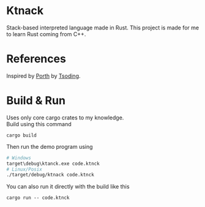 # Ktnack
Stack-based interpreted language made in Rust. This project is made for me to learn Rust coming from C++.

# References
Inspired by [Porth](https://gitlab.com/tsoding/porth) by [Tsoding](https://www.youtube.com/@TsodingDaily).

# Build & Run
Uses only core cargo crates to my knowledge.<br>
Build using this command
```
cargo build
```
Then run the demo program using
```sh
# Windows
target\debug\ktanck.exe code.ktnck
# Linux/Posix
./target/debug/ktnack code.ktnck
```

You can also run it directly with the build like this
```
cargo run -- code.ktnck
```